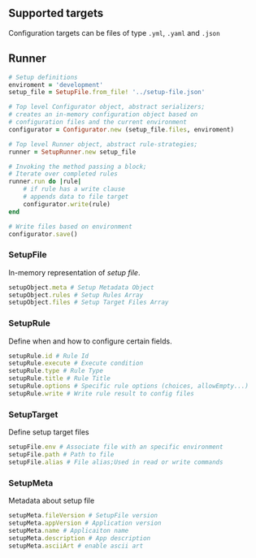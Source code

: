 

## Supported targets
Configuration targets can be files of type `.yml`, `.yaml` and `.json`

## Runner

```rb
# Setup definitions
enviroment = 'development'
setup_file = SetupFile.from_file! '../setup-file.json'

# Top level Configurator object, abstract serializers;
# creates an in-memory configuration object based on  
# configuration files and the current environment
configurator = Configurator.new (setup_file.files, enviroment)

# Top level Runner object, abstract rule-strategies;
runner = SetupRunner.new setup_file

# Invoking the method passing a block;
# Iterate over completed rules
runner.run do |rule|
    # if rule has a write clause
    # appends data to file target
    configurator.write(rule)
end

# Write files based on environment
configurator.save()


```

### SetupFile
In-memory representation of _setup file_.
```rb
setupObject.meta # Setup Metadata Object
setupObject.rules # Setup Rules Array
setupObject.files # Setup Target Files Array
```

### SetupRule
Define when and how to configure certain fields.
```rb
setupRule.id # Rule Id
setupRule.execute # Execute condition
setupRule.type # Rule Type 
setupRule.title # Rule Title
setupRule.options # Specific rule options (choices, allowEmpty...)
setupRule.write # Write rule result to config files
```

### SetupTarget
Define setup target files
```rb
setupFile.env # Associate file with an specific environment
setupFile.path # Path to file
setupFile.alias # File alias;Used in read or write commands
```

### SetupMeta
Metadata about setup file
```rb
setupMeta.fileVersion # SetupFile version
setupMeta.appVersion # Application version
setupMeta.name # Applicaiton name
setupMeta.description # App description
setupMeta.asciiArt # enable ascii art
```
